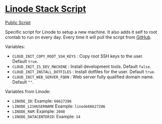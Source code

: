 # [Linode Stack Script](/.script.d/linode-stack-script.sh)

[Public Script](https://cloud.linode.com/stackscripts/1164660)

Specific script for Linode to setup a new machine. It also adds it self to root crontab to run on every day.
Every time it will pull the script from [GitHub](https://raw.githubusercontent.com/arpanrec/dotfiles/refs/heads/main/.script.d/linode-stack-script.sh).

Variables:

* `CLOUD_INIT_COPY_ROOT_SSH_KEYS` : Copy root SSH keys to the user. Default `true`.
* `CLOUD_INIT_IS_DEV_MACHINE` : Install development tools. Default `false`.
* `CLOUD_INIT_INSTALL_DOTFILES` : Install dotfiles for the user. Default `true`.
* `CLOUD_INIT_WEB_SERVER_FQDN` : Web server fully qualified domain name. Default `""`.

Variables from Linode:

* `LINODE_ID`: Example: `66627286`
* `LINODE_LISHUSERNAME` Example: `linode66627286`
* `LINODE_RAM`: Example: `2048`
* `LINODE_DATACENTERID`: Example: `14`
